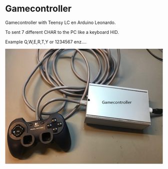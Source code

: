# Gamecontroller
Gamecontroller with Teensy LC en Arduino Leonardo.

To sent 7 different CHAR to the PC like a keyboard HID.

Example Q,W,E,R,T,Y  or 1234567 enz....


![Screenshot](Gamecontroller_Compleet.jpg)
